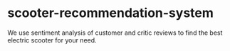 # scooter-recommendation-system
We use sentiment analysis of customer and critic reviews to find the best electric scooter for your need.
